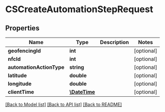 # CSCreateAutomationStepRequest

## Properties
Name | Type | Description | Notes
------------ | ------------- | ------------- | -------------
**geofencingId** | **int** |  | [optional] 
**nfcId** | **int** |  | [optional] 
**automationActionType** | **string** |  | [optional] 
**latitude** | **double** |  | [optional] 
**longitude** | **double** |  | [optional] 
**clientTime** | [**\DateTime**](\DateTime.md) |  | [optional] 

[[Back to Model list]](../README.md#documentation-for-models) [[Back to API list]](../README.md#documentation-for-api-endpoints) [[Back to README]](../README.md)


